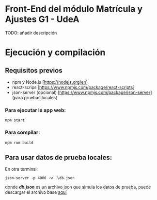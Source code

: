 # Front-End del módulo Matrícula y Ajustes G1 - UdeA
TODO: añadir descripción
# Ejecución y compilación

## Requisitos previos

- npm y Node.js [https://nodejs.org/en]
- react-scrips [https://www.npmjs.com/package/react-scripts]
- json-server (opcional) [https://www.npmjs.com/package/json-server] (para pruebas locales)

### Para ejecutar la app web:

```console
npm start
```

### Para compilar:

```console
npm run build
```

## Para usar datos de prueba locales:

En otra terminal:

```console
json-server -p 4000 -w .\db.json
```

donde **_db.json_** es un archivo json que simula los datos de prueba, puede descargar el archivo base [aquí](https://drive.google.com/file/d/1GnYU-lIpAMOnwXR5E4IgixdmiZYVIkFc/view?usp=share_link)
